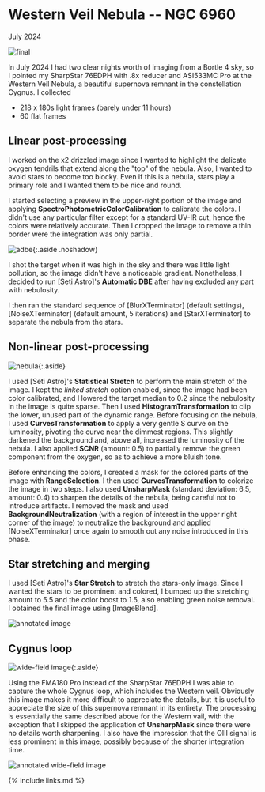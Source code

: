 # Western Veil Nebula -- NGC 6960

July 2024

![final](final.png)

In July 2024 I had two clear nights worth of imaging from a Bortle 4 sky, so I
pointed my SharpStar 76EDPH with .8x reducer and ASI533MC Pro at the Western
Veil Nebula, a beautiful supernova remnant in the constellation Cygnus. I
collected

* 218 x 180s light frames (barely under 11 hours)
* 60 flat frames

## Linear post-processing

I worked on the x2 drizzled image since I wanted to highlight the delicate
oxygen tendrils that extend along the "top" of the nebula. Also, I wanted to
avoid stars to become too blocky. Even if this is a nebula, stars play a primary
role and I wanted them to be nice and round.

I started selecting a preview in the upper-right portion of the image and
applying **SpectroPhotometricColorCalibration** to calibrate the colors. I
didn't use any particular filter except for a standard UV-IR cut, hence the
colors were relatively accurate. Then I cropped the image to remove a thin
border were the integration was only partial.

![adbe](adbe.png){:.aside .noshadow}

I shot the target when it was high in the sky and there was little light
pollution, so the image didn't have a noticeable gradient. Nonetheless, I
decided to run [Seti Astro]'s **Automatic DBE** after having excluded any part
with nebulosity.

I then ran the standard sequence of [BlurXTerminator] (default settings),
[NoiseXTerminator] (default amount, 5 iterations) and [StarXTerminator] to
separate the nebula from the stars.

## Non-linear post-processing

![nebula](nebula.png){:.aside}

I used [Seti Astro]'s **Statistical Stretch** to perform the main stretch of the
image. I kept the *linked stretch* option enabled, since the image had been
color calibrated, and I lowered the target median to 0.2 since the nebulosity in
the image is quite sparse. Then I used **HistogramTransformation** to clip the
lower, unused part of the dynamic range. Before focusing on the nebula, I used
**CurvesTransformation** to apply a very gentle S curve on the luminosity,
pivoting the curve near the dimmest regions. This slightly darkened the
background and, above all, increased the luminosity of the nebula. I also
applied **SCNR** (amount: 0.5) to partially remove the green component from the
oxygen, so as to achieve a more bluish tone.

Before enhancing the colors, I created a mask for the colored parts of the image
with **RangeSelection**. I then used **CurvesTransformation** to colorize the
image in two steps. I also used **UnsharpMask** (standard deviation: 6.5,
amount: 0.4) to sharpen the details of the nebula, being careful not to
introduce artifacts. I removed the mask and used **BackgroundNeutralization**
(with a region of interest in the upper right corner of the image) to neutralize
the background and applied [NoiseXTerminator] once again to smooth out any noise
introduced in this phase.

## Star stretching and merging

I used [Seti Astro]'s **Star Stretch** to stretch the stars-only image. Since I
wanted the stars to be prominent and colored, I bumped up the stretching amount
to 5.5 and the color boost to 1.5, also enabling green noise removal. I obtained
the final image using [ImageBlend].

![annotated image](final_annotated.png)

## Cygnus loop

![wide-field image](loop.png){:.aside}

Using the FMA180 Pro instead of the SharpStar 76EDPH I was able to capture the
whole Cygnus loop, which includes the Western veil. Obviously this image makes
it more difficult to appreciate the details, but it is useful to appreciate the
size of this supernova remnant in its entirety. The processing is essentially
the same described above for the Western vail, with the exception that I skipped
the application of **UnsharpMask** since there were no details worth sharpening.
I also have the impression that the OIII signal is less prominent in this image,
possibly because of the shorter integration time.

![annotated wide-field image](loop_annotated.png)

{% include links.md %}
